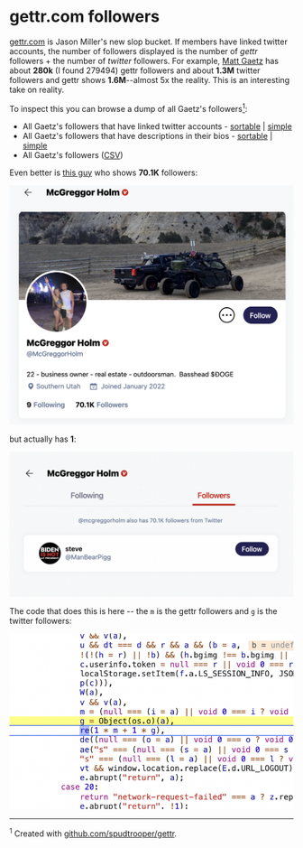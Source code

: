 # gettr.com followers

[gettr.com](http://gettr.com) is Jason Miller's new slop bucket. If members have linked twitter accounts, the number of followers displayed is the number of *gettr* followers + the number of *twitter* followers. For example, [Matt Gaetz](https://gettr.com/user/repmattgaetz) has about **280k** (I found 279494) gettr followers and about **1.3M** twitter followers and gettr shows **1.6M**--almost 5x the reality. This is an interesting take on reality.

To inspect this you can browse a dump of all Gaetz's followers[<sup>1</sup>](#footnote_1):

*   All Gaetz's followers that have linked twitter accounts - [sortable](repmattgaetz_twitter_followers.html) | [simple](repmattgaetz_twitter_followers_simple.html)
*   All Gaetz's followers that have descriptions in their bios - [sortable](repmattgaetz_desc.html) | [simple](repmattgaetz_desc_simple.html)
*   All Gaetz's followers ([CSV](repmattgaetz.csv))

Even better is [this guy](https://gettr.com/user/mcgreggorholm) who shows **70.1K** followers:

![mcgreggorholm](mcgreggorholm.png)

but actually has **1**:

![mcgreggorholm-followers](mcgreggorholm-followers.png)

The code that does this is here -- the `m` is the gettr followers and `g` is the twitter followers:

![code](gettr-follower-calc.png)

_____________________________
<a name="#footnote_1"><sup>1</sup></a> Created with [github.com/spudtrooper/gettr](https://github.com/spudtrooper/gettr).